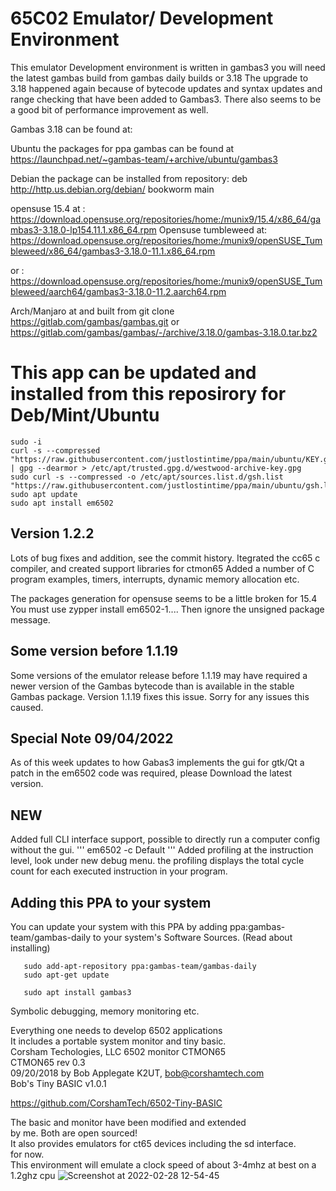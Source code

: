 # 65C02 Emulator/ Development Environment
This emulator Development environment is written in gambas3
you will need the latest gambas build from gambas daily builds or 3.18
The upgrade to 3.18 happened again because of bytecode updates and syntax updates and range checking
that have been added to Gambas3. There also seems to be a good bit of performance improvement as well.

Gambas 3.18 can be found at:

Ubuntu the packages for ppa gambas can be found at
https://launchpad.net/~gambas-team/+archive/ubuntu/gambas3

Debian the package can be installed from repository:
deb http://http.us.debian.org/debian/ bookworm main

opensuse 15.4 at : 
https://download.opensuse.org/repositories/home:/munix9/15.4/x86_64/gambas3-3.18.0-lp154.11.1.x86_64.rpm
Opensuse tumbleweed at:
https://download.opensuse.org/repositories/home:/munix9/openSUSE_Tumbleweed/x86_64/gambas3-3.18.0-11.1.x86_64.rpm

or :
https://download.opensuse.org/repositories/home:/munix9/openSUSE_Tumbleweed/aarch64/gambas3-3.18.0-11.2.aarch64.rpm

Arch/Manjaro at and built from
git clone https://gitlab.com/gambas/gambas.git
or
https://gitlab.com/gambas/gambas/-/archive/3.18.0/gambas-3.18.0.tar.bz2

# This app can be updated and installed from this reposirory for Deb/Mint/Ubuntu
```
sudo -i
curl -s --compressed "https://raw.githubusercontent.com/justlostintime/ppa/main/ubuntu/KEY.gpg" | gpg --dearmor > /etc/apt/trusted.gpg.d/westwood-archive-key.gpg
sudo curl -s --compressed -o /etc/apt/sources.list.d/gsh.list "https://raw.githubusercontent.com/justlostintime/ppa/main/ubuntu/gsh.list"
sudo apt update
sudo apt install em6502
```

## Version 1.2.2
Lots of bug fixes and addition, see the commit history.
Itegrated the cc65 c compiler, and created support libraries for ctmon65
Added a number of C program examples, timers, interrupts, dynamic memory allocation etc.

The packages generation for opensuse seems to be a little broken for 15.4
You must use zypper install em6502-1....
Then ignore the unsigned package message.   

## Some version before 1.1.19
Some versions of the emulator release before 1.1.19 may have required a newer version of the Gambas bytecode
than is available in the stable Gambas package. Version 1.1.19 fixes this issue.
Sorry for any issues this caused.

## Special Note 09/04/2022
  As of this week updates to how Gabas3 implements the gui for gtk/Qt a patch in the em6502 code was required, please
  Download the latest version.
  
## NEW
  Added full CLI interface support, possible to directly run a computer config without the gui.
  '''
  em6502 -c Default
  '''
  Added profiling at the instruction level, look under new debug menu. the profiling displays the total 
  cycle count for each executed instruction in your program.
  
## Adding this PPA to your system
You can update your system with this PPA by adding 
ppa:gambas-team/gambas-daily to your system's Software Sources. (Read about installing)
```
   sudo add-apt-repository ppa:gambas-team/gambas-daily
   sudo apt-get update
   
   sudo apt install gambas3
```
Symbolic debugging, memory monitoring etc.

Everything one needs to develop 6502 applications\
It includes a portable system monitor and tiny basic.\
Corsham Techologies, LLC 6502 monitor CTMON65\
CTMON65 rev 0.3\
09/20/2018 by Bob Applegate K2UT, bob@corshamtech.com\
Bob's Tiny BASIC v1.0.1

https://github.com/CorshamTech/6502-Tiny-BASIC

The basic and monitor have been modified and extended\
by me. Both are open sourced!\
It also provides emulators for ct65 devices including the sd interface.\
for now.\
This environment will emulate a clock speed of about 3-4mhz at best on a 1.2ghz cpu
![Screenshot at 2022-02-28 12-54-45](https://user-images.githubusercontent.com/2708327/156057767-10a277e2-0128-4bdc-aa26-4d23ec63ec10.png)



